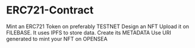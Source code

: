 # ERC721-Contract
Mint an ERC721 Token on preferably TESTNET
Design an NFT 
Upload it on FILEBASE. It uses IPFS to store data.
Create its METADATA
Use URI generated to mint your NFT on OPENSEA
